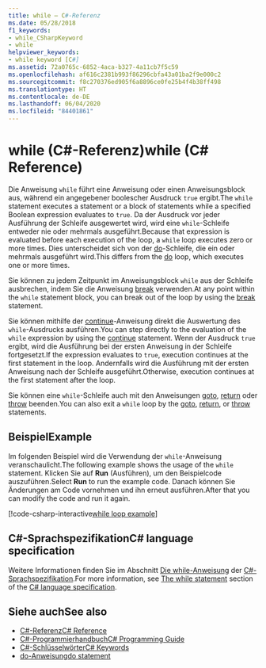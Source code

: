 ```yaml
---
title: while – C#-Referenz
ms.date: 05/28/2018
f1_keywords:
- while_CSharpKeyword
- while
helpviewer_keywords:
- while keyword [C#]
ms.assetid: 72a0765c-6852-4aca-b327-4a11cb7f5c59
ms.openlocfilehash: af616c2381b993f86296cbfa43a01ba2f9e000c2
ms.sourcegitcommit: f8c270376ed905f6a8896ce0fe25b4f4b38ff498
ms.translationtype: HT
ms.contentlocale: de-DE
ms.lasthandoff: 06/04/2020
ms.locfileid: "84401861"
---
```

# <a name="while-c-reference"></a><span data-ttu-id="79dfb-102">while (C#-Referenz)</span><span class="sxs-lookup"><span data-stu-id="79dfb-102">while (C# Reference)</span></span>

<span data-ttu-id="79dfb-103">Die Anweisung `while` führt eine Anweisung oder einen Anweisungsblock aus, während ein angegebener boolescher Ausdruck `true` ergibt.</span><span class="sxs-lookup"><span data-stu-id="79dfb-103">The `while` statement executes a statement or a block of statements while a specified Boolean expression evaluates to `true`.</span></span> <span data-ttu-id="79dfb-104">Da der Ausdruck vor jeder Ausführung der Schleife ausgewertet wird, wird eine `while`-Schleife entweder nie oder mehrmals ausgeführt.</span><span class="sxs-lookup"><span data-stu-id="79dfb-104">Because that expression is evaluated before each execution of the loop, a `while` loop executes zero or more times.</span></span> <span data-ttu-id="79dfb-105">Dies unterscheidet sich von der [do](do.md)-Schleife, die ein oder mehrmals ausgeführt wird.</span><span class="sxs-lookup"><span data-stu-id="79dfb-105">This differs from the [do](do.md) loop, which executes one or more times.</span></span>

<span data-ttu-id="79dfb-106">Sie können zu jedem Zeitpunkt im Anweisungsblock `while` aus der Schleife ausbrechen, indem Sie die Anweisung [break](break.md) verwenden.</span><span class="sxs-lookup"><span data-stu-id="79dfb-106">At any point within the `while` statement block, you can break out of the loop by using the [break](break.md) statement.</span></span>

<span data-ttu-id="79dfb-107">Sie können mithilfe der [continue](continue.md)-Anweisung direkt die Auswertung des `while`-Ausdrucks ausführen.</span><span class="sxs-lookup"><span data-stu-id="79dfb-107">You can step directly to the evaluation of the `while` expression by using the [continue](continue.md) statement.</span></span> <span data-ttu-id="79dfb-108">Wenn der Ausdruck `true` ergibt, wird die Ausführung bei der ersten Anweisung in der Schleife fortgesetzt.</span><span class="sxs-lookup"><span data-stu-id="79dfb-108">If the expression evaluates to `true`, execution continues at the first statement in the loop.</span></span> <span data-ttu-id="79dfb-109">Andernfalls wird die Ausführung mit der ersten Anweisung nach der Schleife ausgeführt.</span><span class="sxs-lookup"><span data-stu-id="79dfb-109">Otherwise, execution continues at the first statement after the loop.</span></span>

<span data-ttu-id="79dfb-110">Sie können eine `while`-Schleife auch mit den Anweisungen [goto](goto.md), [return](return.md) oder [throw](throw.md) beenden.</span><span class="sxs-lookup"><span data-stu-id="79dfb-110">You can also exit a `while` loop by the [goto](goto.md), [return](return.md), or [throw](throw.md) statements.</span></span>

## <a name="example"></a><span data-ttu-id="79dfb-111">Beispiel</span><span class="sxs-lookup"><span data-stu-id="79dfb-111">Example</span></span>

<span data-ttu-id="79dfb-112">Im folgenden Beispiel wird die Verwendung der `while`-Anweisung veranschaulicht.</span><span class="sxs-lookup"><span data-stu-id="79dfb-112">The following example shows the usage of the `while` statement.</span></span> <span data-ttu-id="79dfb-113">Klicken Sie auf **Run** (Ausführen), um den Beispielcode auszuführen.</span><span class="sxs-lookup"><span data-stu-id="79dfb-113">Select **Run** to run the example code.</span></span> <span data-ttu-id="79dfb-114">Danach können Sie Änderungen am Code vornehmen und ihn erneut ausführen.</span><span class="sxs-lookup"><span data-stu-id="79dfb-114">After that you can modify the code and run it again.</span></span>

[!code-csharp-interactive[while loop example](snippets/IterationKeywordsExamples.cs#3)]

## <a name="c-language-specification"></a><span data-ttu-id="79dfb-115">C#-Sprachspezifikation</span><span class="sxs-lookup"><span data-stu-id="79dfb-115">C# language specification</span></span>

<span data-ttu-id="79dfb-116">Weitere Informationen finden Sie im Abschnitt [Die while-Anweisung](~/_csharplang/spec/statements.md#the-while-statement) der [C#-Sprachspezifikation](/dotnet/csharp/language-reference/language-specification/introduction).</span><span class="sxs-lookup"><span data-stu-id="79dfb-116">For more information, see [The while statement](~/_csharplang/spec/statements.md#the-while-statement) section of the [C# language specification](/dotnet/csharp/language-reference/language-specification/introduction).</span></span>

## <a name="see-also"></a><span data-ttu-id="79dfb-117">Siehe auch</span><span class="sxs-lookup"><span data-stu-id="79dfb-117">See also</span></span>

- [<span data-ttu-id="79dfb-118">C#-Referenz</span><span class="sxs-lookup"><span data-stu-id="79dfb-118">C# Reference</span></span>](../index.md)
- [<span data-ttu-id="79dfb-119">C#-Programmierhandbuch</span><span class="sxs-lookup"><span data-stu-id="79dfb-119">C# Programming Guide</span></span>](../../programming-guide/index.md)
- [<span data-ttu-id="79dfb-120">C#-Schlüsselwörter</span><span class="sxs-lookup"><span data-stu-id="79dfb-120">C# Keywords</span></span>](index.md)
- [<span data-ttu-id="79dfb-121">do-Anweisung</span><span class="sxs-lookup"><span data-stu-id="79dfb-121">do statement</span></span>](do.md)
